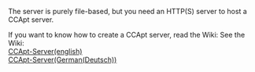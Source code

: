 The server is purely file-based, but you need an HTTP(S) server to host a CCApt server.

If you want to know how to create a CCApt server, read the Wiki:
See the Wiki:   
[CCApt-Server(english)](https://github.com/LeMoonStar/CCApt/wiki/Server-english)   
[CCApt-Server(German(Deutsch))](https://github.com/LeMoonStar/CCApt/wiki/Server-German)
